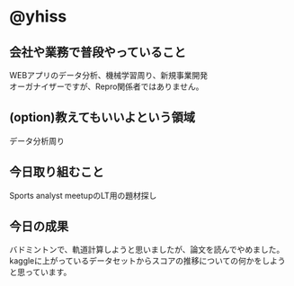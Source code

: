 # @yhiss

## 会社や業務で普段やっていること
WEBアプリのデータ分析、機械学習周り、新規事業開発  
オーガナイザーですが、Repro関係者ではありません。

## (option)教えてもいいよという領域
データ分析周り

## 今日取り組むこと
Sports analyst meetupのLT用の題材探し

## 今日の成果
バドミントンで、軌道計算しようと思いましたが、論文を読んでやめました。  
kaggleに上がっているデータセットからスコアの推移についての何かをしようと思っています。
